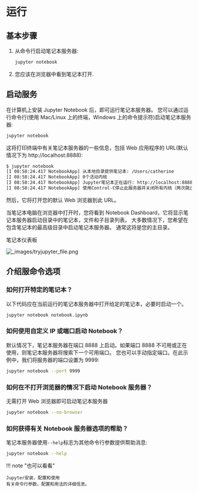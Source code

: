 # 运行

## 基本步骤

1.  从命令行启动笔记本服务器:

    ```sh
    jupyter notebook
    ```

2.  您应该在浏览器中看到笔记本打开.

## 启动服务

在计算机上安装 Jupyter Notebook 后，即可运行笔记本服务器。
您可以通过运行命令行(使用 Mac/Linux 上的终端，Windows 上的命令提示符)启动笔记本服务器:

```sh
jupyter notebook
```

这将打印终端中有关笔记本服务器的一些信息，包括 Web 应用程序的 URL(默认情况下为 http://localhost:8888):

```sh
$ jupyter notebook
[I 08:58:24.417 NotebookApp] 从本地目录提供笔记本: /Users/catherine
[I 08:58:24.417 NotebookApp] 0个活动内核
[I 08:58:24.417 NotebookApp] Jupyter笔记本正在运行: http://localhost:8888/
[I 08:58:24.417 NotebookApp] 使用Control-C停止此服务器并关闭所有内核（两次跳过确认）.
```

然后，它将打开您的默认 Web 浏览器到此 URL。

当笔记本电脑在浏览器中打开时，您将看到 Notebook Dashboard，它将显示笔记本服务器启动目录中的笔记本，文件和子目录列表。
大多数情况下，您希望在包含笔记本的最高级目录中启动笔记本服务器。
通常这将是您的主目录。

笔记本仪表板

![_images/tryjupyter_file.png](https://jupyter.readthedocs.io/en/latest/_images/tryjupyter_file.png)

## 介绍服命令选项

### 如何打开特定的笔记本？

以下代码应在当前运行的笔记本服务器中打开给定的笔记本，必要时启动一个。

```sh
jupyter notebook notebook.ipynb
```

### 如何使用自定义 IP 或端口启动 Notebook？

默认情况下，笔记本服务器在端口 8888 上启动。如果端口 8888 不可用或正在使用，则笔记本服务器将搜索下一个可用端口。
您也可以手动指定端口。在此示例中，我们将服务器的端口设置为 9999:

```sh
jupyter notebook --port 9999
```

### 如何在不打开浏览器的情况下启动 Notebook 服务器？

无需打开 Web 浏览器即可启动笔记本服务器

```sh
jupyter notebook --no-browser
```

### 如何获得有关 Notebook 服务器选项的帮助？

笔记本服务器使用`--help`标志为其他命令行参数提供帮助消息:

```sh
jupyter notebook --help
```

!!! note "也可以看看"

    Jupyter安装，配置和使用
    有关命令行参数，配置和用法的详细信息。
